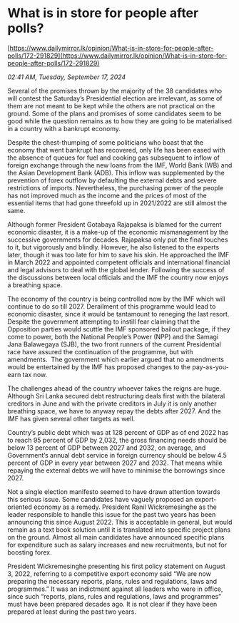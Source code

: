 # What is in store for people after polls?

[https://www.dailymirror.lk/opinion/What-is-in-store-for-people-after-polls/172-291829](https://www.dailymirror.lk/opinion/What-is-in-store-for-people-after-polls/172-291829)

*02:41 AM, Tuesday, September 17, 2024*

Several of the promises thrown by the majority of the 38 candidates who will contest the Saturday’s Presidential election are irrelevant, as some of them are not meant to be kept while the others are not practical on the ground. Some of the plans and promises of some candidates seem to be good while the question remains as to how they are going to be materialised in a country with a bankrupt economy.

Despite the chest-thumping of some politicians who boast that the economy that went bankrupt has recovered, only life has been eased with the absence of queues for fuel and cooking gas subsequent to inflow of foreign exchange through the new loans from the IMF, World Bank (WB) and the Asian Development Bank (ADB). This inflow was supplemented by the prevention of forex outflow by defaulting the external debts and severe restrictions of imports. Nevertheless, the purchasing power of the people has not improved much as the income and the prices of most of the essential items that had gone threefold up in 2021/2022 are still almost the same.

Although former President Gotabaya Rajapaksa is blamed for the current economic disaster, it is a make-up of the economic mismanagement by the successive governments for decades. Rajapaksa only put the final touches to it, but vigorously and blindly. However, he also listened to the experts later, though it was too late for him to save his skin. He approached the IMF in March 2022 and appointed competent officials and international financial and legal advisors to deal with the global lender. Following the success of the discussions between local officials and the IMF the country now enjoys a breathing space.

The economy of the country is being controlled now by the IMF which will continue to do so till 2027. Derailment of this programme would lead to economic disaster, since it would be tantamount to reneging the last resort. Despite the government attempting to instill fear claiming that the Opposition parties would scuttle the IMF sponsored bailout package, if they come to power, both the National People’s Power (NPP) and the Samagi Jana Balawegaya (SJB), the two front runners of the current Presidential race have assured the continuation of the programme, but with amendments.  The government which earlier argued that no amendments would be entertained by the IMF has proposed changes to the pay-as-you-earn tax now.

The challenges ahead of the country whoever takes the reigns are huge. Although Sri Lanka secured debt restructuring deals first with the bilateral creditors in June and with the private creditors in July it is only another breathing space, we have to anyway repay the debts after 2027. And the IMF has given several other targets as well.

Country’s public debt which was at 128 percent of GDP as of end 2022 has to reach 95 percent of GDP by 2,032, the gross financing needs should be below 13 percent of GDP between 2027 and 2032, on average, and Government’s annual debt service in foreign currency should be below 4.5 percent of GDP in every year between 2027 and 2032. That means while repaying the external debts we will have to minimise the borrowings since 2027.

Not a single election manifesto seemed to have drawn attention towards this serious issue. Some candidates have vaguely proposed an export-oriented economy as a remedy. President Ranil Wickremesinghe as the leader responsible to handle this issue for the past two years has been announcing this since August 2022. This is acceptable in general, but would remain as a text book solution until it is translated into specific project plans on the ground. Almost all main candidates have announced specific plans for expenditure such as salary increases and new recruitments, but not for boosting forex.

President Wickremesinghe presenting his first policy statement on August 3, 2022, referring to a competitive export economy said “We are now preparing the necessary reports, plans, rules and regulations, laws and programmes.” It was an indictment against all leaders who were in office, since such “reports, plans, rules and regulations, laws and programmes” must have been prepared decades ago. It is not clear if they have been prepared at least during the past two years.

